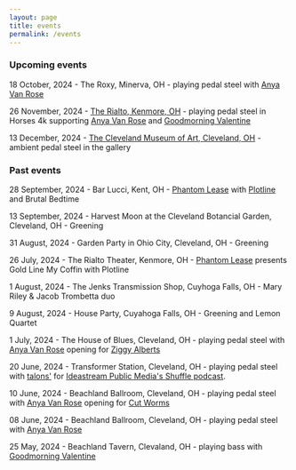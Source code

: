 ```yaml
---
layout: page
title: events
permalink: /events
---
```

### Upcoming events
18 October, 2024 - The Roxy, Minerva, OH - playing pedal steel with [Anya Van Rose](https://www.anyavanrose.com/)

26 November, 2024 - [The Rialto, Kenmore, OH](https://www.therialtotheatre.com/calendar/2024/11/26/goodmorning-valentine-anya-van-rose-horses-4k) - playing pedal steel in Horses 4k supporting [Anya Van Rose](https://www.anyavanrose.com/) and [Goodmorning Valentine](https://goodmorningvalentine.bandcamp.com/)

13 December, 2024 - [The Cleveland Museum of Art, Cleveland, OH](https://www.clevelandart.org/events/music-galleries-jacob-trombetta) - ambient pedal steel in the gallery

### Past events
28 September, 2024 - Bar Lucci, Kent, OH - [Phantom Lease](https://sites.google.com/view/phantomlease/home) with [Plotline](https://www.instagram.com/plotline.ak/) and Brutal Bedtime

13 September, 2024 - Harvest Moon at the Cleveland Botancial Garden, Cleveland, OH - Greening

31 August, 2024 - Garden Party in Ohio City, Cleveland, OH - Greening

26 July, 2024 - The Rialto Theater, Kenmore, OH - [Phantom Lease](/projects/phantom_lease) presents Gold Line My Coffin with Plotline

1 August, 2024 - The Jenks Transmission Shop, Cuyhoga Falls, OH - Mary Riley & Jacob Trombetta duo

9 August, 2024 - House Party, Cuyahoga Falls, OH - Greening and Lemon Quartet

1 July, 2024 - The House of Blues, Cleveland, OH - playing pedal steel with [Anya Van Rose](https://www.anyavanrose.com/) opening for [Ziggy Alberts](https://ziggyalberts.com/)

20 June, 2024 - Transformer Station, Cleveland, OH - playing pedal steel with [talons'](https://talons.bandcamp.com/) for [Ideastream Public Media's Shuffle podcast](https://www.npr.org/podcasts/520550717/shuffle).

10 June, 2024 - Beachland Ballroom, Cleveland, OH - playing pedal steel with [Anya Van Rose](https://www.anyavanrose.com/) opening for [Cut Worms](https://www.cut-worms.com/)

08 June, 2024 - Beachland Ballroom, Cleveland, OH - playing pedal steel with [Anya Van Rose](https://www.anyavanrose.com/)

25 May, 2024 - Beachland Tavern, Clevaland, OH - playing bass with [Goodmorning Valentine](https://goodmorningvalentine.bandcamp.com/)
